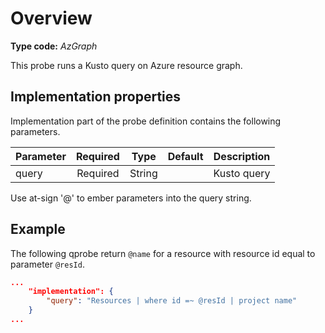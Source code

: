 
# Overview

**Type code:** *AzGraph*

This probe runs a Kusto query on Azure resource graph.

## Implementation properties

Implementation part of the probe definition contains the following parameters.

|Parameter|Required|Type|Default|Description|
|---|:-:|:-:|:-:|---|
|query|Required|String||Kusto query|

Use at-sign '@' to ember parameters into the query string.

## Example

The following qprobe return `@name` for a resource with resource id equal to parameter `@resId`.

```json
...
    "implementation": {
        "query": "Resources | where id =~ @resId | project name"
    }
...
```
